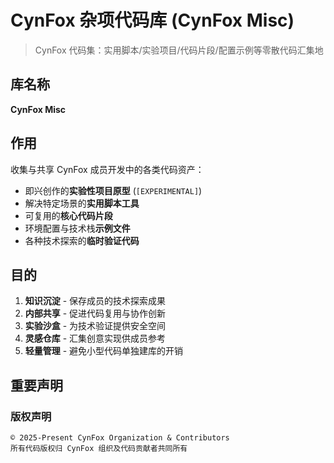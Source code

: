 # CynFox 杂项代码库 (CynFox Misc)

> CynFox 代码集：实用脚本/实验项目/代码片段/配置示例等零散代码汇集地

## 库名称
**CynFox Misc**

## 作用
收集与共享 CynFox 成员开发中的各类代码资产：
- 即兴创作的**实验性项目原型** (`[EXPERIMENTAL]`)
- 解决特定场景的**实用脚本工具**
- 可复用的**核心代码片段**
- 环境配置与技术栈**示例文件**
- 各种技术探索的**临时验证代码**

## 目的
1. **知识沉淀** - 保存成员的技术探索成果  
2. **内部共享** - 促进代码复用与协作创新  
3. **实验沙盒** - 为技术验证提供安全空间  
4. **灵感仓库** - 汇集创意实现供成员参考  
5. **轻量管理** - 避免小型代码单独建库的开销  

## 重要声明
### 版权声明
```text
© 2025-Present CynFox Organization & Contributors
所有代码版权归 CynFox 组织及代码贡献者共同所有
